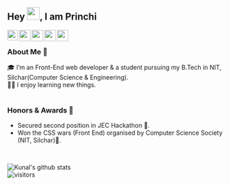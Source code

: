 ## Hey <img src="https://github.com/TheDudeThatCode/TheDudeThatCode/blob/master/Assets/Hi.gif" width="29px">, I am Princhi 
 
<a href="https://www.linkedin.com/in/princhi-pawan-saikia/">
  <img align="left" width="24px" src="https://cdn.jsdelivr.net/npm/simple-icons@v3/icons/linkedin.svg"  />
</a>
<a href="mailto:saikiapp9@gmail.com">
  <img align="left" width="26px" src="https://cdn.jsdelivr.net/npm/simple-icons@v3/icons/gmail.svg" />
</a>
<a href="https://www.facebook.com/prinze.xaikia.3">
  <img align="left" width="26px" src="https://cdn.jsdelivr.net/npm/simple-icons@3.13.0/icons/facebook.svg" />
</a>
<a href="https://www.instagram.com/_bug_creator_/">
  <img align="left" width="26px" src="https://cdn.jsdelivr.net/npm/simple-icons@3.13.0/icons/instagram.svg" />
</a>
<a href="https://www.linkedin.com/in/princhi-pawan-saikia/">
  <img align="left" width="26px" src="https://cdn.jsdelivr.net/npm/simple-icons@3.13.0/icons/linkedin.svg" />
</a>
 
 <br />
 
### About Me 🚀
🎓 I’m an Front-End web developer & a student pursuing my B.Tech in NIT, Silchar(Computer Science & Engineering). <br />
👨‍💻 I enjoy learning new things.
 <br /> <br />
### Honors & Awards 🏅

* Secured second position in JEC Hackathon :star2:.
* Won the CSS wars (Front End) organised by Computer Science Society (NIT, Silchar):dizzy:.
 <br/>
 
![Kunal's github stats](https://github-readme-stats.vercel.app/api?username=Prince819794&show_icons=true&hide_border=true)
<br />
![visitors](https://visitor-badge.laobi.icu/badge?page_id=Prince819794.Prince819794)
